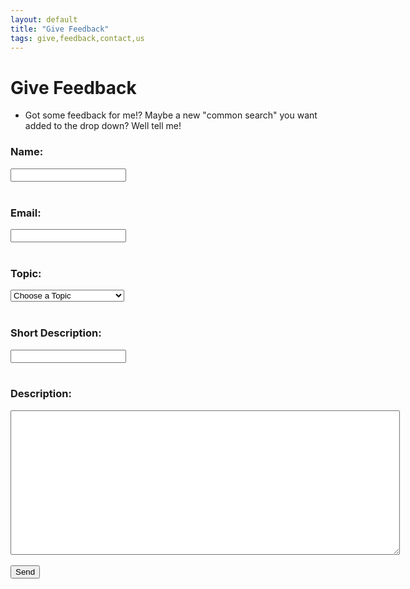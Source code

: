 ```yaml
---
layout: default
title: "Give Feedback"
tags: give,feedback,contact,us
---
```

# Give Feedback
* Got some feedback for me!?  Maybe a new "common search" you want added to the drop down?  Well tell me!

<html>
  <head>
    <script type="text/javascript">
     function concatenate(/*String*/string_one, /*String*/string_two, /*boolean*/with_space) {
      if (with_space===true) {
     return string_one+' '+string_two;
      }
      else {
     return string_one+string_two;
      }
     }
     function join_names() {
      var input_topic = document.getElementsByName('topic')[0].value;
      var input_short_description = document.getElementsByName('short_description')[0].value;
      var var_input__subject = concatenate(input_topic, input_short_description, true);
      document.getElementsByName('_subject').value = var_input__subject;
     }
    </script>    
  </head>
  <body>
    <!--<h1>Give Feedback</h1>-->
    <form id="giveFeedback" action="https://formspree.io/craig.willett@gmail.com" method="POST">
      <input type="hidden" name="_subject" id="_subject" value="">
      <b><h3>Name:</h3></b>
      <input type="text" name="name" required><br/><br/>
      <b><h3>Email:</h3></b>
      <input type="email" name="_replyto" required><br/><br/>
      <b><h3>Topic:</h3></b>
      <select name="topic" required>
        <option value="">Choose a Topic</option>
        <option value="Complaint">Complaint</option>
        <option value="Idea">Idea</option>
        <option value="Kudos">Kudos</option>
        <option value="Question">Question</option>
        <option value="New Common Search">New Common Search Item</option>
      </select><br/><br/>
      <b><h3>Short Description:</h3></b>
      <input type="text" name="short_description" required><br/><br/>
      <b><h3>Description:</h3></b>
      <textarea rows="15" cols="75" name="Description" required></textarea><br/><br/>      
      <!--<b><h3>Feedback:</h3></b>
      <textarea rows="15" cols="75" name="Feedback" required></textarea><br/><br/>-->
      <input type="submit" value="Send">
  </form>
  </body>
</html>
